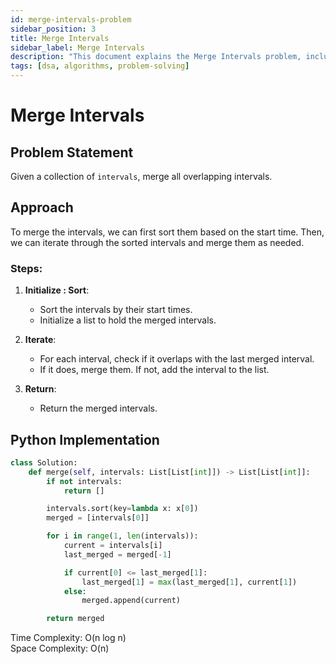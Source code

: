 ```yaml
---
id: merge-intervals-problem
sidebar_position: 3
title: Merge Intervals
sidebar_label: Merge Intervals
description: "This document explains the Merge Intervals problem, including its description, approach, and implementation."
tags: [dsa, algorithms, problem-solving]
---
```


# Merge Intervals

## Problem Statement
Given a collection of `intervals`, merge all overlapping intervals.

## Approach
To merge the intervals, we can first sort them based on the start time. Then, we can iterate through the sorted intervals and merge them as needed.


### Steps:

1. **Initialize : Sort**:  
   - Sort the intervals by their start times.
   - Initialize a list to hold the merged intervals.

2. **Iterate**:  
   - For each interval, check if it overlaps with the last merged interval.
   - If it does, merge them. If not, add the interval to the list.

3. **Return**:  
   - Return the merged intervals.

## Python Implementation

```python
class Solution:
    def merge(self, intervals: List[List[int]]) -> List[List[int]]:
        if not intervals:
            return []

        intervals.sort(key=lambda x: x[0])
        merged = [intervals[0]]

        for i in range(1, len(intervals)):
            current = intervals[i]
            last_merged = merged[-1]

            if current[0] <= last_merged[1]:
                last_merged[1] = max(last_merged[1], current[1])
            else:
                merged.append(current)

        return merged

```
Time Complexity: O(n log n) <br /> 
Space Complexity: O(n)    